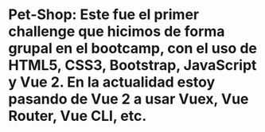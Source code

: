 # Pet-Shop: Este fue el primer challenge que hicimos de forma grupal en el bootcamp, con el uso de HTML5, CSS3, Bootstrap, JavaScript y Vue 2. En la actualidad estoy pasando de Vue 2 a usar Vuex, Vue Router, Vue CLI, etc.
